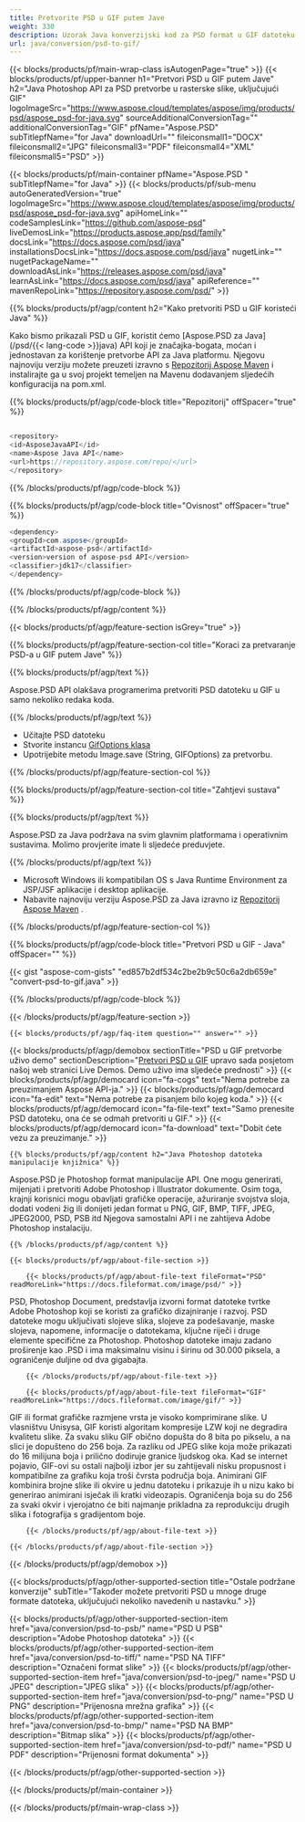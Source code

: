 ```yaml
---
title: Pretvorite PSD u GIF putem Jave
weight: 330
description: Uzorak Java konverzijski kod za PSD format u GIF datoteku. Upotrijebite ovaj primjer koda za pretvaranje PSD-a u GIF unutar bilo koje aplikacije temeljene na web ili radnoj površini Java.
url: java/conversion/psd-to-gif/
---
```


{{< blocks/products/pf/main-wrap-class isAutogenPage="true" >}}
{{< blocks/products/pf/upper-banner h1="Pretvori PSD u GIF putem Jave" h2="Java Photoshop API za PSD pretvorbe u rasterske slike, uključujući GIF" logoImageSrc="https://www.aspose.cloud/templates/aspose/img/products/psd/aspose_psd-for-java.svg" sourceAdditionalConversionTag="" additionalConversionTag="GIF" pfName="Aspose.PSD" subTitlepfName="for Java" downloadUrl="" fileiconsmall1="DOCX" fileiconsmall2="JPG" fileiconsmall3="PDF" fileiconsmall4="XML" fileiconsmall5="PSD" >}}

{{< blocks/products/pf/main-container pfName="Aspose.PSD " subTitlepfName="for Java" >}}
{{< blocks/products/pf/sub-menu autoGeneratedVersion="true" logoImageSrc="https://www.aspose.cloud/templates/aspose/img/products/psd/aspose_psd-for-java.svg" apiHomeLink="" codeSamplesLink="https://github.com/aspose-psd" liveDemosLink="https://products.aspose.app/psd/family" docsLink="https://docs.aspose.com/psd/java" installationsDocsLink="https://docs.aspose.com/psd/java" nugetLink="" nugetPackageName="" downloadAsLink="https://releases.aspose.com/psd/java" learnAsLink="https://docs.aspose.com/psd/java" apiReference="" mavenRepoLink="https://repository.aspose.com/psd/" >}}

{{% blocks/products/pf/agp/content h2="Kako pretvoriti PSD u GIF koristeći Java" %}}

 Kako bismo prikazali PSD u GIF, koristit ćemo
 [Aspose.PSD za Java](/psd/{{< lang-code >}}java) 
 API koji je značajka-bogata, moćan i jednostavan za korištenje pretvorbe API za Java platformu. Njegovu najnoviju verziju možete preuzeti izravno s
 [Repozitorij Aspose Maven](https://repository.aspose.com/psd/) 
 i instalirajte ga u svoj projekt temeljen na Mavenu dodavanjem sljedećih konfiguracija na pom.xml.

{{% blocks/products/pf/agp/code-block title="Repozitorij" offSpacer="true" %}}

```cs

<repository>
<id>AsposeJavaAPI</id>
<name>Aspose Java API</name>
<url>https://repository.aspose.com/repo/</url>
</repository>

```

{{% /blocks/products/pf/agp/code-block %}}

{{% blocks/products/pf/agp/code-block title="Ovisnost" offSpacer="true" %}}

```cs
<dependency>
<groupId>com.aspose</groupId>
<artifactId>aspose-psd</artifactId>
<version>version of aspose-psd API</version>
<classifier>jdk17</classifier>
</dependency>

```

{{% /blocks/products/pf/agp/code-block %}}

{{% /blocks/products/pf/agp/content %}}

{{< blocks/products/pf/agp/feature-section isGrey="true" >}}

{{% blocks/products/pf/agp/feature-section-col title="Koraci za pretvaranje PSD-a u GIF putem Jave" %}}

{{% blocks/products/pf/agp/text %}}

 Aspose.PSD API olakšava programerima pretvoriti PSD datoteku u GIF u samo nekoliko redaka koda.

{{% /blocks/products/pf/agp/text %}}

- Učitajte PSD datoteku
- Stvorite instancu [GifOptions klasa](https://apireference.aspose.com/psd/java/com.aspose.psd.imageoptions/GifOptions)
- Upotrijebite metodu Image.save (String, GIFOptions) za pretvorbu.

{{% /blocks/products/pf/agp/feature-section-col %}}

{{% blocks/products/pf/agp/feature-section-col title="Zahtjevi sustava" %}}

{{% blocks/products/pf/agp/text %}}

 Aspose.PSD za Java podržava na svim glavnim platformama i operativnim sustavima. Molimo provjerite imate li sljedeće preduvjete.

{{% /blocks/products/pf/agp/text %}}

- Microsoft Windows ili kompatibilan OS s Java Runtime Environment za JSP/JSF aplikacije i desktop aplikacije.
- Nabavite najnoviju verziju Aspose.PSD za Java izravno iz
 [Repozitorij Aspose Maven](https://repository.aspose.com/psd/)  .

{{% /blocks/products/pf/agp/feature-section-col %}}

{{% blocks/products/pf/agp/code-block title="Pretvori PSD u GIF - Java" offSpacer="" %}}

{{< gist "aspose-com-gists" "ed857b2df534c2be2b9c50c6a2db659e" "convert-psd-to-gif.java" >}}

{{% /blocks/products/pf/agp/code-block %}}

{{< /blocks/products/pf/agp/feature-section >}}

    {{< blocks/products/pf/agp/faq-item question="" answer="" >}}
 

<!-- aboutfile Starts -->

{{< blocks/products/pf/agp/demobox sectionTitle="PSD u GIF pretvorbe uživo demo" sectionDescription="[Pretvori PSD u GIF](https://products.aspose.app/psd/conversion/psd-to-gif) upravo sada posjetom našoj web stranici Live Demos. Demo uživo ima sljedeće prednosti" >}}
        {{< blocks/products/pf/agp/democard icon="fa-cogs" text="Nema potrebe za preuzimanjem Aspose API-ja." >}}
        {{< blocks/products/pf/agp/democard icon="fa-edit" text="Nema potrebe za pisanjem bilo kojeg koda." >}}
        {{< blocks/products/pf/agp/democard icon="fa-file-text" text="Samo prenesite PSD datoteku, ona će se odmah pretvoriti u GIF." >}}
        {{< blocks/products/pf/agp/democard icon="fa-download" text="Dobit ćete vezu za preuzimanje." >}}

    {{% blocks/products/pf/agp/content h2="Java Photoshop datoteka manipulacije knjižnica" %}}

 Aspose.PSD je Photoshop format manipulacije API. One mogu generirati, mijenjati i pretvoriti Adobe Photoshop i Illustrator dokumente. Osim toga, krajnji korisnici mogu obavljati grafičke operacije, ažuriranje svojstva sloja, dodati vodeni žig ili donijeti jedan format u PNG, GIF, BMP, TIFF, JPEG, JPEG2000, PSD, PSB itd Njegova samostalni API i ne zahtijeva Adobe Photoshop instalaciju. 



    {{% /blocks/products/pf/agp/content %}}

    {{< blocks/products/pf/agp/about-file-section >}}

        {{< blocks/products/pf/agp/about-file-text fileFormat="PSD" readMoreLink="https://docs.fileformat.com/image/psd/" >}}

PSD, Photoshop Document, predstavlja izvorni format datoteke tvrtke Adobe Photoshop koji se koristi za grafičko dizajniranje i razvoj. PSD datoteke mogu uključivati slojeve slika, slojeve za podešavanje, maske slojeva, napomene, informacije o datotekama, ključne riječi i druge elemente specifične za Photoshop. Photoshop datoteke imaju zadano proširenje kao .PSD i ima maksimalnu visinu i širinu od 30.000 piksela, a ograničenje duljine od dva gigabajta.


        {{< /blocks/products/pf/agp/about-file-text >}}

        {{< blocks/products/pf/agp/about-file-text fileFormat="GIF" readMoreLink="https://docs.fileformat.com/image/gif/" >}}

GIF ili format grafičke razmjene vrsta je visoko komprimirane slike. U vlasništvu Unisysa, GIF koristi algoritam kompresije LZW koji ne degradira kvalitetu slike. Za svaku sliku GIF obično dopušta do 8 bita po pikselu, a na slici je dopušteno do 256 boja. Za razliku od JPEG slike koja može prikazati do 16 milijuna boja i prilično dodiruje granice ljudskog oka. Kad se internet pojavio, GIF-ovi su ostali najbolji izbor jer su zahtijevali nisku propusnost i kompatibilne za grafiku koja troši čvrsta područja boja. Animirani GIF kombinira brojne slike ili okvire u jednu datoteku i prikazuje ih u nizu kako bi generirao animirani isječak ili kratki videozapis. Ograničenja boja su do 256 za svaki okvir i vjerojatno će biti najmanje prikladna za reprodukciju drugih slika i fotografija s gradijentom boje.


        {{< /blocks/products/pf/agp/about-file-text >}}

    {{< /blocks/products/pf/agp/about-file-section >}}

{{< /blocks/products/pf/agp/demobox >}}

<!-- aboutfile Ends -->

{{< blocks/products/pf/agp/other-supported-section title="Ostale podržane konverzije" subTitle="Također možete pretvoriti PSD u mnoge druge formate datoteka, uključujući nekoliko navedenih u nastavku." >}}

{{< blocks/products/pf/agp/other-supported-section-item href="java/conversion/psd-to-psb/" name="PSD U PSB" description="Adobe Photoshop datoteka" >}}
{{< blocks/products/pf/agp/other-supported-section-item href="java/conversion/psd-to-tiff/" name="PSD NA TIFF" description="Označeni format slike" >}}
{{< blocks/products/pf/agp/other-supported-section-item href="java/conversion/psd-to-jpeg/" name="PSD U JPEG" description="JPEG slika" >}}
{{< blocks/products/pf/agp/other-supported-section-item href="java/conversion/psd-to-png/" name="PSD U PNG" description="Prijenosna mrežna grafika" >}}
{{< blocks/products/pf/agp/other-supported-section-item href="java/conversion/psd-to-bmp/" name="PSD NA BMP" description="Bitmap slika" >}}
{{< blocks/products/pf/agp/other-supported-section-item href="java/conversion/psd-to-pdf/" name="PSD U PDF" description="Prijenosni format dokumenta" >}}

{{< /blocks/products/pf/agp/other-supported-section >}}

{{< /blocks/products/pf/main-container >}}
    
{{< /blocks/products/pf/main-wrap-class >}}

